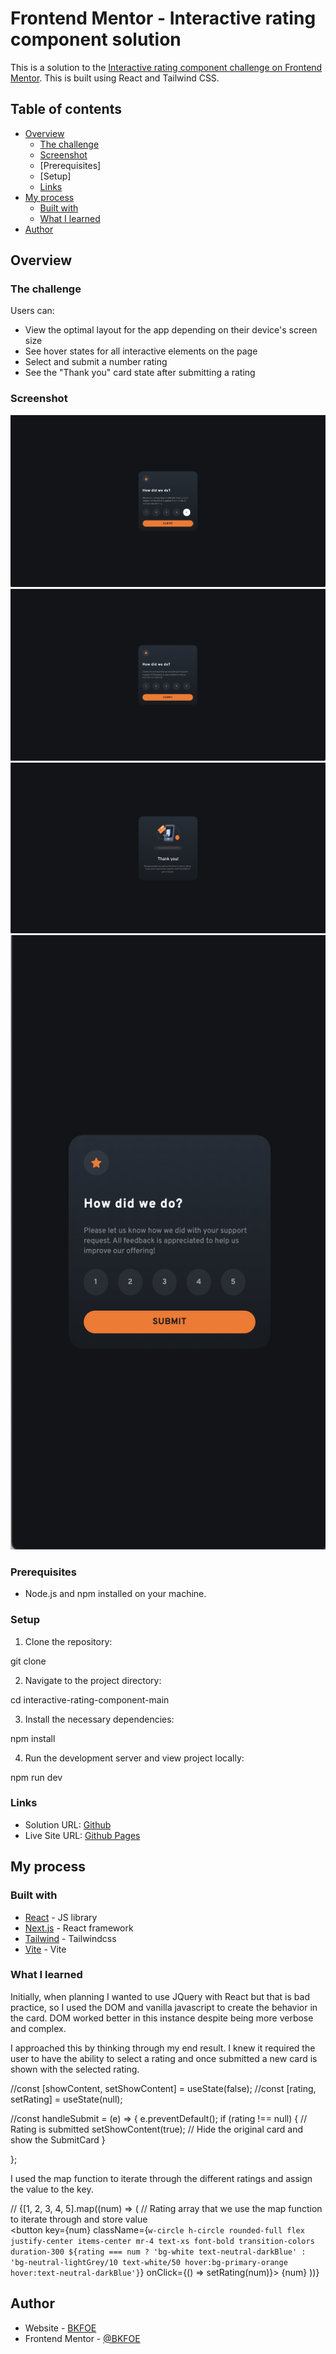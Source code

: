 # Frontend Mentor - Interactive rating component solution

This is a solution to the [Interactive rating component challenge on Frontend Mentor](https://www.frontendmentor.io/challenges/interactive-rating-component-koxpeBUmI). This is built using React and Tailwind CSS.

## Table of contents

- [Overview](#overview)
  - [The challenge](#the-challenge)
  - [Screenshot](#screenshot)
  - [Prerequisites]
  - [Setup]
  - [Links](#links)
- [My process](#my-process)
  - [Built with](#built-with)
  - [What I learned](#what-i-learned)
- [Author](#author)

## Overview

### The challenge

Users can:

- View the optimal layout for the app depending on their device's screen size
- See hover states for all interactive elements on the page
- Select and submit a number rating
- See the "Thank you" card state after submitting a rating

### Screenshot

![Active](./public/images/active.png)
![Desktop](./public/images/desktop.png)
![Thank You](./public/images/thankyou.png)
![Mobile](./public/images/mobile.png)

### Prerequisites 

- Node.js and npm installed on your machine.

### Setup
1. Clone the repository:

git clone 

2. Navigate to the project directory:

cd interactive-rating-component-main

3. Install the necessary dependencies:

npm install 

4. Run the development server and view project locally:

npm run dev

### Links

- Solution URL: [Github](https://github.com/BKFOE/interactive-rating.git)
- Live Site URL: [Github Pages](https://your-live-site-url.com)

## My process

### Built with

- [React](https://reactjs.org/) - JS library
- [Next.js](https://nextjs.org/) - React framework
- [Tailwind](https://tailwindcss.com/) - Tailwindcss
- [Vite](https://vitejs.dev/) - Vite 


### What I learned
Initially, when planning I wanted to use JQuery with React but that is bad practice, so I used the DOM and vanilla javascript to create the behavior in the card. DOM worked better in this instance despite being more verbose and complex. 

I approached this by thinking through my end result. I knew it required the user to have the ability to select a rating and once submitted a new card is shown with the selected rating. 

//const [showContent, setShowContent] = useState(false);
//const [rating, setRating] = useState(null);

//const handleSubmit = (e) => {
    e.preventDefault();
    if (rating !== null) { // Rating is submitted 
      setShowContent(true); // Hide the original card and show the SubmitCard
    }

  };

  I used the map function to iterate through the different ratings and assign the value to the key.
  
  // {[1, 2, 3, 4, 5].map((num) => ( // Rating array that we use the map function to iterate through and store value  
          <button 
            key={num}
            className={`w-circle h-circle rounded-full flex justify-center items-center mr-4 text-xs font-bold transition-colors duration-300
                  ${rating === num ? 'bg-white text-neutral-darkBlue' : 'bg-neutral-lightGrey/10 text-white/50 hover:bg-primary-orange hover:text-neutral-darkBlue'}`} 
            onClick={() => setRating(num)}>
              {num}
            </button>
        ))}

## Author

- Website - [BKFOE](https://github.com/BKFOE)
- Frontend Mentor - [@BKFOE](https://www.frontendmentor.io/profile/bkfoe)
